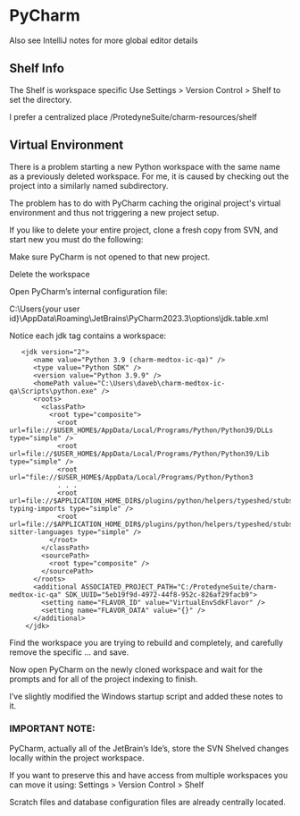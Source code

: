 # PyCharm
Also see IntelliJ notes for more global editor details

## Shelf Info
The Shelf is workspace specific
Use Settings > Version Control > Shelf to set the directory.

I prefer a centralized place /ProtedyneSuite/charm-resources/shelf

## Virtual Environment 
There is a problem starting a new Python workspace with the same name as a previously deleted workspace.  For me, it is caused by checking out the project into a similarly named subdirectory.

The problem has to do with PyCharm caching the original project's virtual environment and thus not triggering a new project setup.

If you like to delete your entire project, clone a fresh copy from SVN, and start new you must do the following:

Make sure PyCharm is not opened to that new project.

Delete the workspace

Open PyCharm’s internal configuration file:

C:\Users\{your user id}\AppData\Roaming\JetBrains\PyCharm2023.3\options\jdk.table.xml

Notice each jdk tag contains a workspace:
```
   <jdk version="2">
      <name value="Python 3.9 (charm-medtox-ic-qa)" />
      <type value="Python SDK" />
      <version value="Python 3.9.9" />
      <homePath value="C:\Users\daveb\charm-medtox-ic-qa\Scripts\python.exe" />
      <roots>
        <classPath>
          <root type="composite">
            <root url=file://$USER_HOME$/AppData/Local/Programs/Python/Python39/DLLs type="simple" />
            <root url=file://$USER_HOME$/AppData/Local/Programs/Python/Python39/Lib type="simple" />
            <root url="file://$USER_HOME$/AppData/Local/Programs/Python/Python3
            . . .
            <root url=file://$APPLICATION_HOME_DIR$/plugins/python/helpers/typeshed/stubs/flake8-typing-imports type="simple" />
            <root url=file://$APPLICATION_HOME_DIR$/plugins/python/helpers/typeshed/stubs/tree-sitter-languages type="simple" />
          </root>
        </classPath>
        <sourcePath>
          <root type="composite" />
        </sourcePath>
      </roots>
      <additional ASSOCIATED_PROJECT_PATH="C:/ProtedyneSuite/charm-medtox-ic-qa" SDK_UUID="5eb19f9d-4972-44f8-952c-826af29facb9">
        <setting name="FLAVOR_ID" value="VirtualEnvSdkFlavor" />
        <setting name="FLAVOR_DATA" value="{}" />
      </additional>
    </jdk>
```

Find the workspace you are trying to rebuild and completely, and carefully remove the specific <jdk>…</jdk> and save.

Now open PyCharm on the newly cloned workspace and wait for the prompts and for all of the project indexing to finish.

I’ve slightly modified the Windows startup script and added these notes to it.

### IMPORTANT NOTE: 
PyCharm, actually all of the JetBrain’s Ide’s, store the SVN Shelved changes locally within the project workspace.

If you want to preserve this and have access from multiple workspaces you can move it using: Settings > Version Control > Shelf

Scratch files and database configuration files are already centrally located.
